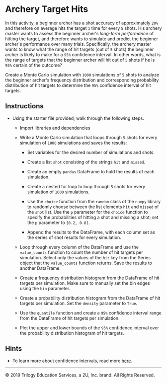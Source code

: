 # Archery Target Hits

In this activity, a beginner archer has a shot accuracy of approximately `20%` and therefore on average hits the target `1` time for every `5` shots. His archery master wants to assess the beginner archer's *long-term performance* of hitting the target, and therefore wants to simulate and predict the beginner archer's performance over many trials. Specifically, the archery master wants to know what the range of hit targets (out of `5` shots) the beginner archer is likely to make for a `95%` confidence interval. In other words, what is the range of targets that the beginner archer will hit out of `5` shots if he is `95%` certain of the outcome?

Create a Monte Carlo simulation with `1000` simulations of `5` shots to analyze the beginner archer's frequency distribution and corresponding probability distribution of hit targets to determine the `95%` confidence interval of hit targets.

## Instructions

* Using the starter file provided, walk through the following steps.

  * Import libraries and dependencies

  * Write a Monte Carlo simulation that loops through `5` shots for every simulation of `1000` simulations and saves the results:

    * Set variables for the desired number of simulations and shots.

    * Create a list `shot` consisting of the strings `hit` and `missed`.

    * Create an empty `pandas` DataFrame to hold the results of each simulation.

    * Create a nested for loop to loop through `5` shots for every simulation of `1000` simulations.

    * Use the `choice` function from the `random` class of the `numpy` library to randomly choose between the list elements `hit` and `missed` of the `shot` list. Use the `p` parameter for the `choice` function to specify the probabilities of hitting a shot and missing a shot; set the `p` parameter to `[0.2, 0.8]`.

    * Append the results to the DataFrame, with each column set as the series of shot results for every simulation.

  * Loop through every column of the DataFrame and use the `value_counts` function to count the number of hit targets per simulation. Select only the values of the `hit` key from the Series object that the `value_counts` function returns. Save the results to another DataFrame.

  * Create a frequency distribution histogram from the DataFrame of hit targets per simulation. Make sure to manually set the bin edges using the `bin` parameter.

  * Create a probability distribution histogram from the DataFrame of hit targets per simulation. Set the `density` parameter to `True`.

  * Use the `quantile` function and create a `95%` confidence interval range from the DataFrame of hit targets per simulation.

  * Plot the upper and lower bounds of the `95%` confidence interval over the probability distribution histogram of hit targets.

## Hints

* To learn more about confidence intervals, read more [here](https://www.khanacademy.org/math/ap-statistics/estimating-confidence-ap/introduction-confidence-intervals/a/interpreting-confidence-levels-and-confidence-intervals).

---

© 2019 Trilogy Education Services, a 2U, Inc. brand. All Rights Reserved.
